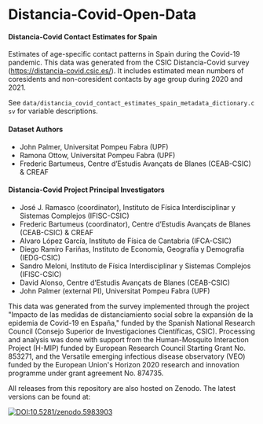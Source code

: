 # Distancia-Covid-Open-Data

#### Distancia-Covid Contact Estimates for Spain

Estimates of age-specific contact patterns in Spain during the Covid-19 pandemic. This data was generated from the CSIC Distancia-Covid survey (https://distancia-covid.csic.es/). It includes estimated mean numbers of coresidents and non-coresident contacts by age group during 2020 and 2021.

See `data/distancia_covid_contact_estimates_spain_metadata_dictionary.csv` for variable descriptions.

#### Dataset Authors
- John Palmer, Universitat Pompeu Fabra (UPF)
- Ramona Ottow, Universitat Pompeu Fabra (UPF)
- Frederic Bartumeus, Centre d’Estudis Avançats de Blanes (CEAB-CSIC) & CREAF

#### Distancia-Covid Project Principal Investigators

- José J. Ramasco (coordinator), Instituto de Física Interdisciplinar y Sistemas Complejos (IFISC-CSIC)
- Frederic Bartumeus (coordinator), Centre d’Estudis Avançats de Blanes (CEAB-CSIC) & CREAF
- Alvaro López García, Instituto de Física de Cantabria (IFCA-CSIC)
- Diego Ramiro Fariñas, Instituto de Economía, Geografía y Demografía (IEDG-CSIC)
- Sandro Meloni, Instituto de Física Interdisciplinar y Sistemas Complejos (IFISC-CSIC)
- David Alonso, Centre d’Estudis Avançats de Blanes (CEAB-CSIC)
- John Palmer (external PI), Universitat Pompeu Fabra (UPF)

This data was generated from the survey implemented through the project "Impacto de las medidas de distanciamiento social sobre la expansión de la epidemia de Covid-19 en España," funded by the Spanish National Research Council (Consejo Superior de Investigaciones Científicas, CSIC). Processing and analysis was done with support from the Human-Mosquito Interaction Project (H-MIP) funded by European Research Council Starting Grant No. 853271, and the Versatile emerging infectious disease observatory (VEO) funded by the European Union's Horizon 2020 research and innovation programme under grant agreement No. 874735.

All releases from this repository are also hosted on Zenodo. The latest versions can be found at:

[![DOI:10.5281/zenodo.5983903](https://zenodo.org/badge/DOI/10.5281/zenodo.5983903.svg)](
https://doi.org/10.5281/zenodo.5983903)
